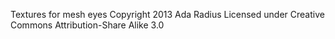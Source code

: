 Textures for mesh eyes
Copyright 2013 Ada Radius
Licensed under Creative Commons Attribution-Share Alike 3.0
